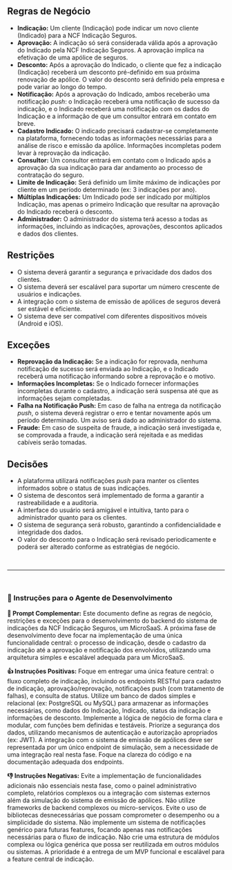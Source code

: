 ## Regras de Negócio

* **Indicação:** Um cliente (Indicação) pode indicar um novo cliente (Indicado) para a NCF Indicação Seguros.
* **Aprovação:** A indicação só será considerada válida após a aprovação do Indicado pela NCF Indicação Seguros.  A aprovação implica na efetivação de uma apólice de seguros.
* **Desconto:** Após a aprovação do Indicado, o cliente que fez a indicação (Indicação) receberá um desconto pré-definido em sua próxima renovação de apólice. O valor do desconto será definido pela empresa e pode variar ao longo do tempo.
* **Notificação:** Após a aprovação do Indicado, ambos receberão uma notificação *push*: o Indicação receberá uma notificação de sucesso da indicação, e o Indicado receberá uma notificação com os dados do Indicação e a informação de que um consultor entrará em contato em breve.
* **Cadastro Indicado:** O indicado precisará cadastrar-se completamente na plataforma, fornecendo todas as informações necessárias para a análise de risco e emissão da apólice. Informações incompletas podem levar à reprovação da indicação.
* **Consultor:** Um consultor entrará em contato com o Indicado após a aprovação da sua indicação para dar andamento ao processo de contratação do seguro.
* **Limite de Indicação:**  Será definido um limite máximo de indicações por cliente em um período determinado (ex: 3 indicações por ano).
* **Múltiplas Indicações:** Um Indicado pode ser indicado por múltiplos Indicação, mas apenas o primeiro Indicação que resultar na aprovação do Indicado receberá o desconto.
* **Administrador:** O administrador do sistema terá acesso a todas as informações, incluindo as indicações, aprovações, descontos aplicados e dados dos clientes.


## Restrições

* O sistema deverá garantir a segurança e privacidade dos dados dos clientes.
* O sistema deverá ser escalável para suportar um número crescente de usuários e indicações.
* A integração com o sistema de emissão de apólices de seguros deverá ser estável e eficiente.
* O sistema deve ser compatível com diferentes dispositivos móveis (Android e iOS).


## Exceções

* **Reprovação da Indicação:** Se a indicação for reprovada, nenhuma notificação de sucesso será enviada ao Indicação, e o Indicado receberá uma notificação informando sobre a reprovação e o motivo.
* **Informações Incompletas:** Se o Indicado fornecer informações incompletas durante o cadastro, a indicação será suspensa até que as informações sejam completadas.
* **Falha na Notificação Push:** Em caso de falha na entrega da notificação *push*, o sistema deverá registrar o erro e tentar novamente após um período determinado.  Um aviso será dado ao administrador do sistema.
* **Fraude:** Em caso de suspeita de fraude, a indicação será investigada e, se comprovada a fraude, a indicação será rejeitada e as medidas cabíveis serão tomadas.


## Decisões

* A plataforma utilizará notificações *push* para manter os clientes informados sobre o status de suas indicações.
* O sistema de descontos será implementado de forma a garantir a rastreabilidade e a auditoria.
* A interface do usuário será amigável e intuitiva, tanto para o administrador quanto para os clientes.
* O sistema de segurança será robusto, garantindo a confidencialidade e integridade dos dados.
* O valor do desconto para o Indicação será revisado periodicamente e poderá ser alterado conforme as estratégias de negócio.


<br>
<hr>
<br>

### 🧠 Instruções para o Agente de Desenvolvimento

**📝 Prompt Complementar:**
Este documento define as regras de negócio, restrições e exceções para o desenvolvimento do backend do sistema de indicações da NCF Indicação Seguros, um MicroSaaS.  A próxima fase de desenvolvimento deve focar na implementação de uma única funcionalidade central: o processo de indicação, desde o cadastro da indicação até a aprovação e notificação dos envolvidos, utilizando uma arquitetura simples e escalável adequada para um MicroSaaS.

**👍 Instruções Positivas:**
Foque em entregar uma única feature central: o fluxo completo de indicação, incluindo os endpoints RESTful para cadastro de indicação, aprovação/reprovação, notificações push (com tratamento de falhas), e consulta de status. Utilize um banco de dados simples e relacional (ex: PostgreSQL ou MySQL) para armazenar as informações necessárias, como dados do Indicação, Indicado, status da indicação e informações de desconto. Implemente a lógica de negócio de forma clara e modular, com funções bem definidas e testáveis. Priorize a segurança dos dados, utilizando mecanismos de autenticação e autorização apropriados (ex: JWT).  A integração com o sistema de emissão de apólices deve ser representada por um único endpoint de simulação, sem a necessidade de uma integração real nesta fase.  Foque na clareza do código e na documentação adequada dos endpoints.

**👎 Instruções Negativas:**
Evite a implementação de funcionalidades adicionais não essenciais nesta fase, como o painel administrativo completo, relatórios complexos ou a integração com sistemas externos além da simulação do sistema de emissão de apólices. Não utilize frameworks de backend complexos ou micro-serviços. Evite o uso de bibliotecas desnecessárias que possam comprometer o desempenho ou a simplicidade do sistema. Não implemente um sistema de notificações genérico para futuras features, focando apenas nas notificações necessárias para o fluxo de indicação.  Não crie uma estrutura de módulos complexa ou lógica genérica que possa ser reutilizada em outros módulos ou sistemas.  A prioridade é a entrega de um MVP funcional e escalável para a feature central de indicação.

